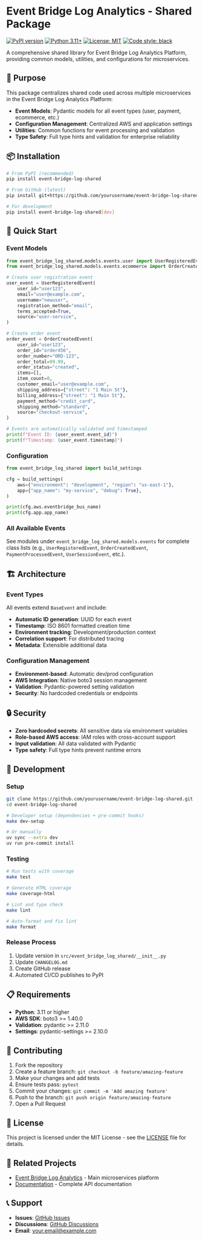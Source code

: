 # Event Bridge Log Analytics - Shared Package

[![PyPI version](https://badge.fury.io/py/event-bridge-log-shared.svg)](https://badge.fury.io/py/event-bridge-log-shared)
[![Python 3.11+](https://img.shields.io/badge/python-3.11+-blue.svg)](https://www.python.org/downloads/)
[![License: MIT](https://img.shields.io/badge/License-MIT-yellow.svg)](https://opensource.org/licenses/MIT)
[![Code style: black](https://img.shields.io/badge/code%20style-black-000000.svg)](https://github.com/psf/black)

A comprehensive shared library for Event Bridge Log Analytics Platform, providing common models, utilities, and configurations for microservices.

## 🎯 **Purpose**

This package centralizes shared code used across multiple microservices in the Event Bridge Log Analytics Platform:

- **Event Models**: Pydantic models for all event types (user, payment, ecommerce, etc.)
- **Configuration Management**: Centralized AWS and application settings
- **Utilities**: Common functions for event processing and validation
- **Type Safety**: Full type hints and validation for enterprise reliability

## 📦 **Installation**

```bash
# From PyPI (recommended)
pip install event-bridge-log-shared

# From GitHub (latest)
pip install git+https://github.com/yourusername/event-bridge-log-shared.git

# For development
pip install event-bridge-log-shared[dev]
```

## 🚀 **Quick Start**

### **Event Models**

```python
from event_bridge_log_shared.models.events.user import UserRegisteredEvent
from event_bridge_log_shared.models.events.ecommerce import OrderCreatedEvent

# Create user registration event
user_event = UserRegisteredEvent(
    user_id="user123",
    email="user@example.com",
    username="newuser",
    registration_method="email",
    terms_accepted=True,
    source="user-service",
)

# Create order event
order_event = OrderCreatedEvent(
    user_id="user123",
    order_id="order456",
    order_number="ORD-123",
    order_total=99.99,
    order_status="created",
    items=[],
    item_count=0,
    customer_email="user@example.com",
    shipping_address={"street": "1 Main St"},
    billing_address={"street": "1 Main St"},
    payment_method="credit_card",
    shipping_method="standard",
    source="checkout-service",
)

# Events are automatically validated and timestamped
print(f"Event ID: {user_event.event_id}")
print(f"Timestamp: {user_event.timestamp}")
```

### **Configuration**

```python
from event_bridge_log_shared import build_settings

cfg = build_settings(
    aws={"environment": "development", "region": "us-east-1"},
    app={"app_name": "my-service", "debug": True},
)

print(cfg.aws.eventbridge_bus_name)
print(cfg.app.app_name)
```

### **All Available Events**

See modules under `event_bridge_log_shared.models.events` for complete class lists (e.g., `UserRegisteredEvent`, `OrderCreatedEvent`, `PaymentProcessedEvent`, `UserSessionEvent`, etc.).

## 🏗️ **Architecture**

### **Event Types**

All events extend `BaseEvent` and include:

- **Automatic ID generation**: UUID for each event
- **Timestamp**: ISO 8601 formatted creation time
- **Environment tracking**: Development/production context
- **Correlation support**: For distributed tracing
- **Metadata**: Extensible additional data

### **Configuration Management**

- **Environment-based**: Automatic dev/prod configuration
- **AWS Integration**: Native boto3 session management
- **Validation**: Pydantic-powered setting validation
- **Security**: No hardcoded credentials or endpoints

## 🔒 **Security**

- **Zero hardcoded secrets**: All sensitive data via environment variables
- **Role-based AWS access**: IAM roles with cross-account support
- **Input validation**: All data validated with Pydantic
- **Type safety**: Full type hints prevent runtime errors

## 🧪 **Development**

### **Setup**

```bash
git clone https://github.com/yourusername/event-bridge-log-shared.git
cd event-bridge-log-shared

# Developer setup (dependencies + pre-commit hooks)
make dev-setup

# Or manually
uv sync --extra dev
uv run pre-commit install
```

### **Testing**

```bash
# Run tests with coverage
make test

# Generate HTML coverage
make coverage-html

# Lint and type check
make lint

# Auto-format and fix lint
make format
```

### **Release Process**

1. Update version in `src/event_bridge_log_shared/__init__.py`
2. Update `CHANGELOG.md`
3. Create GitHub release
4. Automated CI/CD publishes to PyPI

## 📋 **Requirements**

- **Python**: 3.11 or higher
- **AWS SDK**: boto3 >= 1.40.0
- **Validation**: pydantic >= 2.11.0
- **Settings**: pydantic-settings >= 2.10.0

## 🤝 **Contributing**

1. Fork the repository
2. Create a feature branch: `git checkout -b feature/amazing-feature`
3. Make your changes and add tests
4. Ensure tests pass: `pytest`
5. Commit your changes: `git commit -m 'Add amazing feature'`
6. Push to the branch: `git push origin feature/amazing-feature`
7. Open a Pull Request

## 📄 **License**

This project is licensed under the MIT License - see the [LICENSE](LICENSE) file for details.

## 🔗 **Related Projects**

- [Event Bridge Log Analytics](https://github.com/yourusername/event-bridge-log) - Main microservices platform
- [Documentation](https://yourusername.github.io/event-bridge-log-shared) - Complete API documentation

## 📞 **Support**

- **Issues**: [GitHub Issues](https://github.com/yourusername/event-bridge-log-shared/issues)
- **Discussions**: [GitHub Discussions](https://github.com/yourusername/event-bridge-log-shared/discussions)
- **Email**: your.email@example.com
